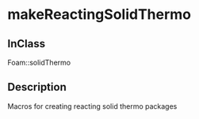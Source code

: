 # makeReactingSolidThermo 
## InClass
Foam::solidThermo

## Description
Macros for creating reacting solid thermo packages


